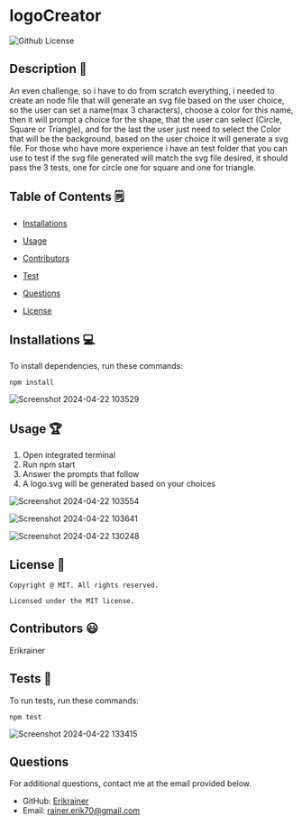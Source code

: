 # logoCreator
  ![Github License](https://img.shields.io/badge/license-MIT-yellowgreen.svg)


  ## Description 📝

  An even challenge, so i have to do from scratch everything, i needed to create an node file that will generate an svg file based on the user choice, so the user can set a name(max 3 characters), choose a color for this name, then it will prompt a choice for the shape, that the user can select (Circle, Square or Triangle), and for the last the user just need to select the Color that will be the background, based on the user choice it will generate a svg file. For those who have more experience i have an test folder that you can use to test if the svg file generated will match the svg file desired, it should pass the 3 tests, one for circle one for square and one for triangle.

  ## Table of Contents 🗒

  * [Installations](#installations-💻)

  * [Usage](#usage-🏆)
  
  * [Contributors](#contributors-😃)

  * [Test](#tests-🧪)

  * [Questions](#questions)

  * [License](#license-📛)
  
  ## Installations  💻

  To install dependencies, run these commands:

  ```
  npm install
  ```
  ![Screenshot 2024-04-22 103529](https://github.com/Erikrainer/logoCreator/assets/160955635/aa61be39-67c8-429d-8284-20d517c61b28)


  ## Usage 🏆

  1. Open integrated terminal
  2. Run npm start
  3. Answer the prompts that follow
  4. A logo.svg will be generated based on your choices

![Screenshot 2024-04-22 103554](https://github.com/Erikrainer/logoCreator/assets/160955635/261412af-1702-4b7d-aa63-6a586b2b2d86)

![Screenshot 2024-04-22 103641](https://github.com/Erikrainer/logoCreator/assets/160955635/3b881866-2a54-4019-8dd6-8b81d533989d)

![Screenshot 2024-04-22 130248](https://github.com/Erikrainer/logoCreator/assets/160955635/dc3e37a1-42dc-4f77-a31a-3d2d90900489)

  ## License 📛 

    Copyright @ MIT. All rights reserved.

    Licensed under the MIT license.

  ## Contributors 😃

  Erikrainer

  ## Tests 🧪

  To run tests, run these commands:

  ```
  npm test
  ```
  ![Screenshot 2024-04-22 133415](https://github.com/Erikrainer/logoCreator/assets/160955635/cf389ad0-45e7-4092-a953-e8b454a6cf58)


  ## Questions

  For additional questions, contact me at the email provided below. 

  - GitHub: [Erikrainer](https://github.com/Erikrainer/)
  - Email:  rainer.erik70@gmail.com
